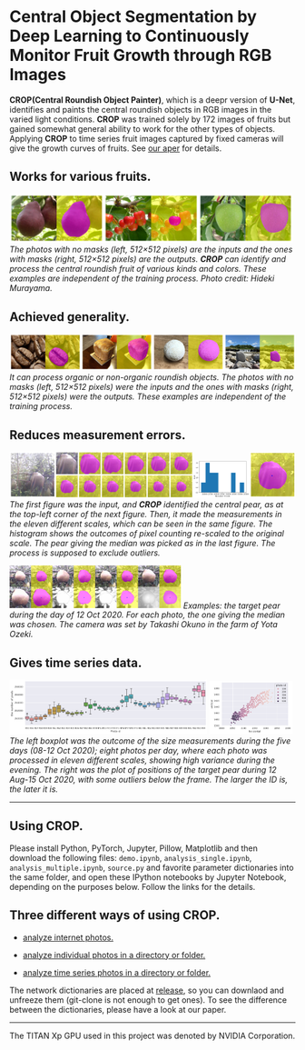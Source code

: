 # Central Object Segmentation by Deep Learning to Continuously Monitor Fruit Growth through RGB Images

**CROP(Central Roundish Object Painter)**, which is a deepr version of **U-Net**, identifies and paints the central roundish objects in RGB images in the varied light conditions. **CROP** was trained solely by 172 images of fruits but gained somewhat general ability to work for the other types of objects. Applying **CROP** to time series fruit images captured by fixed cameras will give the growth curves of fruits. See [our aper](https://doi.org/10.3390/s21216999) for details.  

## Works for various fruits. 

<img src="images/murayama35a.png" width="33%" /><img src="images/murayama21a.png" width="33%" /><img src="images/murayama45.png" width="33%"/> 
<i>The photos with no masks (left, 512×512 pixels) are the inputs and the ones with masks (right, 512×512 pixels) are the outputs. **CROP** can identify and process the central roundish fruit of various kinds and colors. These examples are independent of the training process. Photo credit: Hideki Murayama.</i>

## Achieved generality. 

<img src="images/coffee10.png" width="25%" /><img src="images/bread2.png" width="25%" /><img src="images/okuno_ball1556.png" width="25%"/><img src="images/stone_br6.png" width="25%"/> 
<i>It can process organic or non-organic roundish objects. The photos with no masks (left, 512×512 pixels) were the inputs and the ones with masks (right, 512×512 pixels) were the outputs. These examples are independent of the training process.</i>

## Reduces measurement errors. 

 <img src="images/338_i.png" width="16%" /><img src="images/338_tiles_lite.png" width="48%" /><img src="images/338_h.png" width="20%" /><img src="images/338_f.png" width="16%" />
<i>The first figure was the input, and **CROP** identified the central pear, as at the top-left corner of the next figure. Then, it made the measurements in the eleven different scales, which can be seen in the same figure. The histogram shows the outcomes of pixel counting re-scaled to the original scale. The pear giving the median was picked as in the last figure. The process is supposed to exclude outliers.</i>

<img src="images/8tiles_lite.png" width="60%" />
<i>Examples: the target pear during the day of 12 Oct 2020. For each photo, the one giving the median was chosen. The camera was set by Takashi Okuno in the farm of Yota Ozeki.</i>


## Gives time series data.

<img src="images/measurements_seg.png" width="69%" /> <img src="images/positions.png" width="29%" />
<i>The left boxplot was the outcome of the size measurements during the five days (08-12 Oct 2020); eight photos per day, where each photo was processed in eleven different scales, showing high variance during the evening. The right was the plot of positions of the target pear during 12 Aug-15 Oct 2020, with some outliers below the frame. The larger the ID is, the later it is.</i>

---
## Using **CROP**. 

Please install Python, PyTorch, Jupyter, Pillow, Matplotlib and then download the following files: `demo.ipynb`, `analysis_single.ipynb`, `analysis_multiple.ipynb`, `source.py` and favorite parameter dictionaries into the same folder, and open these IPython notebooks by Jupyter Notebook, depending on the purposes below. Follow the links for the details. 

## Three different ways of using **CROP**.

- [analyze internet photos.](/demo_internet_images/README.md)

- [analyze individual photos in a directory or folder.](/analysis_single/README.md)

- [analyze time series photos in a directory or folder.](/analysis_timeseries/README.md)

The network dictionaries are placed at [release](https://github.com/MotohisaFukuda/CROP/releases), so you can downlaod and unfreeze them (git-clone is not enough to get ones).
To see the difference between the dictionaries, please have a look at our paper. 

---
The TITAN Xp GPU used in this project was denoted by NVIDIA Corporation.
